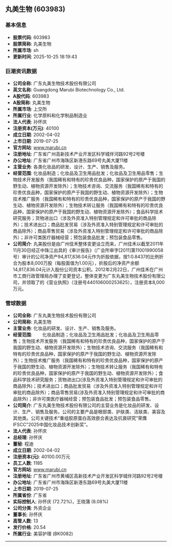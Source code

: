 ## 丸美生物 (603983)

### 基本信息

- **股票代码**: 603983
- **股票简称**: 丸美生物
- **所属市场**: sh
- **更新时间**: 2025-10-25 18:19:43

### 巨潮资讯数据

- **公司全称**: 广东丸美生物技术股份有限公司
- **英文名称**: Guangdong Marubi Biotechnology Co., Ltd.
- **A股代码**: 603983
- **A股简称**: 丸美生物
- **所属市场**: 上交所
- **所属行业**: 化学原料和化学制品制造业
- **法人代表**: 孙怀庆
- **注册资本(万元)**: 40100
- **成立日期**: 2002-04-02
- **上市日期**: 2019-07-25
- **官方网站**: www.marubi.cn
- **注册地址**: 广东省广州高新技术产业开发区科学城伴河路92号2号楼
- **办公地址**: 广东省广州市海珠区新港东路69号丸美大厦11楼
- **主营业务**: 各类化妆品的研发、设计、生产、销售及服务。
- **经营范围**: 化妆品制造；化妆品及卫生用品批发；化妆品及卫生用品零售；生物技术开发服务（我国稀有和特有的珍贵优良品种，国家保护的原产于我国的野生动、植物资源开发除外）；生物技术咨询、交流服务（我国稀有和特有的珍贵优良品种，国家保护的原产于我国的野生动、植物资源开发除外）；生物技术推广服务（我国稀有和特有的珍贵优良品种，国家保护的原产于我国的野生动、植物资源开发除外）；生物技术转让服务（我国稀有和特有的珍贵优良品种，国家保护的原产于我国的野生动、植物资源开发除外）；食品科学技术研究服务；货物进出口（涉及外资准入特别管理规定和许可审批的商品除外）；技术进出口；商品批发贸易（涉及外资准入特别管理规定和许可审批的商品除外）；商品零售贸易（涉及外资准入特别管理规定和许可审批的商品除外）；非许可类医疗器械经营；预包装食品批发；预包装食品零售。
- **公司简介**: 丸美股份是由广州佳禾整体变更设立而来，广州佳禾以截至2011年11月30日经正中珠江出具的《审计报告》（广会所审字[2011]第11001990058号）审计的公司净资产94,817,836.04元作为折股依据，按1:0.8437的比例折合为股本8,000万股（每股面值为1.00元），折股后的净资产余额14,817,836.04元计入股份公司资本公积。2012年2月22日，广州佳禾在广州市工商行政管理局办理了变更登记，整体变更为广东丸美生物技术股份有限公司，并领取了的《营业执照》（注册号440106000253625），注册资本8,000万元。

### 雪球数据

- **公司全称**: 广东丸美生物技术股份有限公司
- **公司简称**: 丸美生物
- **主营业务**: 化妆品的研发、设计、生产、销售及服务。
- **经营范围**: 　　化妆品制造；化妆品及卫生用品批发；化妆品及卫生用品零售；生物技术开发服务（我国稀有和特有的珍贵优良品种，国家保护的原产于我国的野生动、植物资源开发除外）；生物技术咨询、交流服务（我国稀有和特有的珍贵优良品种，国家保护的原产于我国的野生动、植物资源开发除外）；生物技术推广服务（我国稀有和特有的珍贵优良品种，国家保护的原产于我国的野生动、植物资源开发除外）；生物技术转让服务（我国稀有和特有的珍贵优良品种，国家保护的原产于我国的野生动、植物资源开发除外）；食品科学技术研究服务；货物进出口(涉及外资准入特别管理规定和许可审批的商品除外)；技术进出口；商品批发贸易（涉及外资准入特别管理规定和许可审批的商品除外）；商品零售贸易(涉及外资准入特别管理规定和许可审批的商品除外)；非许可类医疗器械经营；预包装食品批发；预包装食品零售。
- **公司简介**: 广东丸美生物技术股份有限公司的主营业务是化妆品的研发、设计、生产、销售及服务。公司的主要产品是眼部类、护肤类、洁肤类、美容及其他类。公司关键技术“重组胶原蛋白高效嵌合表达及抗衰研究”荣膺IFSCC“2025中国化妆品技术创新奖”。
- **法人代表**: 孙怀庆
- **总经理**: 孙怀庆
- **董秘**: 程迪
- **成立日期**: 2002-04-02
- **注册资本(元)**: 40100.00万元
- **员工人数**: 1185
- **官方网站**: www.marubi.cn
- **注册地址**: 广东省广州市黄埔区高新技术产业开发区科学城伴河路92号2号楼
- **办公地址**: 广东省广州市海珠区新港东路69号丸美大厦11楼
- **上市日期**: 2019-07-25
- **所属省份**: 广东省
- **实际控制人**: 孙怀庆 (72.72%)，王晓蒲 (8.08%)
- **公司分类**: 外资企业
- **董事长**: 孙怀庆
- **高管人数**: 13
- **发行价格**: 20.54
- **所属行业**: 美容护理 (BK0082)

---